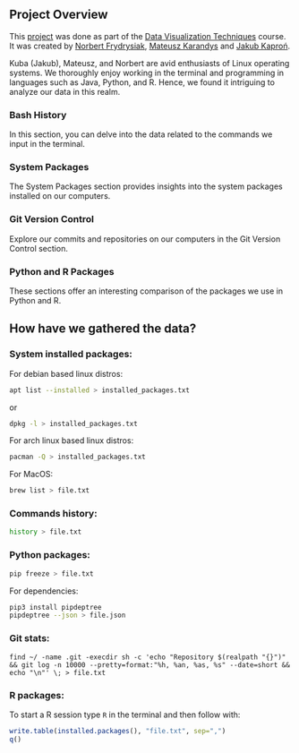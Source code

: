 ## Project Overview

This [project](https://github.com/fantasy2fry/linux_me_project) was done as part of the [Data Visualization Techniques](https://github.com/kozaka93/2023Z-DataVisualizationTechniques) course. \
It was created by [Norbert Frydrysiak](https://github.com/fantasy2fry), [Mateusz Karandys](https://github.com/vecel) and [Jakub Kaproń](https://github.com/kuba-kapron).

Kuba (Jakub), Mateusz, and Norbert are avid enthusiasts of Linux operating systems. We thoroughly enjoy working in the terminal and programming in languages such as Java, Python, and R. Hence, we found it intriguing to analyze our data in this realm.

### Bash History

In this section, you can delve into the data related to the commands we input in the terminal.

### System Packages

The System Packages section provides insights into the system packages installed on our computers.

### Git Version Control

Explore our commits and repositories on our computers in the Git Version Control section.

### Python and R Packages

These sections offer an interesting comparison of the packages we use in Python and R.

## How have we gathered the data?

### System installed packages:
For debian based linux distros:
```bash
apt list --installed > installed_packages.txt
```
or
```bash
dpkg -l > installed_packages.txt
```

For arch linux based linux distros:
```bash
pacman -Q > installed_packages.txt
```

For MacOS:
```bash
brew list > file.txt
```

### Commands history:
```bash
history > file.txt
```

### Python packages:
```bash
pip freeze > file.txt
```
For dependencies:
```bash
pip3 install pipdeptree
pipdeptree --json > file.json
```

### Git stats:
```
find ~/ -name .git -execdir sh -c 'echo "Repository $(realpath "{}")" && git log -n 10000 --pretty=format:"%h, %an, %as, %s" --date=short && echo "\n"' \; > file.txt
```

### R packages:
To start a R session type `R` in the terminal and then follow with:
```r
write.table(installed.packages(), "file.txt", sep=",")
q()
```
